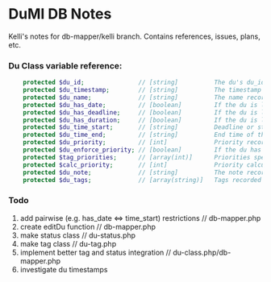 # DuMI DB Notes

Kelli's notes for db-mapper/kelli branch. Contains references, issues, plans, etc.

### Du Class variable reference:
```php
	protected $du_id;               // [string]          The du's du_id
	protected $du_timestamp;        // [string]          The timestamp recorded for the du
	protected $du_name;             // [string]          The name recorded for the du
	protected $du_has_date;         // [boolean]         If the du is linked to a date
	protected $du_has_deadline;     // [boolean]         If the du is linked to a deadline
	protected $du_has_duration;     // [boolean]         If the du is linked to a start and end time
	protected $du_time_start;       // [string]          Deadline or start time of the du, if it has one
	protected $du_time_end;         // [string]          End time of the du, if it has one
	protected $du_priority;         // [int]             Priority recorded for the du
	protected $du_enforce_priority; // [boolean]         If the du has been set to a priority
	protected $tag_priorities;      // [array(int)]      Priorities specifications for each tag recorded for the du
	protected $calc_priority;       // [int]             Priority calculated for the du
	protected $du_note;             // [string]          The note recorded for the du
	protected $du_tags;             // [array(string)]   Tags recorded for the du
```

### Todo
1. add pairwise (e.g. has\_date <=> time\_start) restrictions // db-mapper.php
2. create editDu function // db-mapper.php
3. make status class // du-status.php
4. make tag class // du-tag.php
5. implement better tag and status integration // du-class.php/db-mapper.php
6. investigate du timestamps
